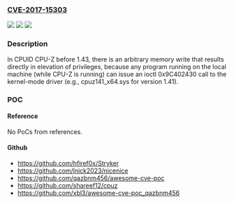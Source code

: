 ### [CVE-2017-15303](https://cve.mitre.org/cgi-bin/cvename.cgi?name=CVE-2017-15303)
![](https://img.shields.io/static/v1?label=Product&message=n%2Fa&color=blue)
![](https://img.shields.io/static/v1?label=Version&message=n%2Fa&color=blue)
![](https://img.shields.io/static/v1?label=Vulnerability&message=n%2Fa&color=brighgreen)

### Description

In CPUID CPU-Z before 1.43, there is an arbitrary memory write that results directly in elevation of privileges, because any program running on the local machine (while CPU-Z is running) can issue an ioctl 0x9C402430 call to the kernel-mode driver (e.g., cpuz141_x64.sys for version 1.41).

### POC

#### Reference
No PoCs from references.

#### Github
- https://github.com/hfiref0x/Stryker
- https://github.com/lnick2023/nicenice
- https://github.com/qazbnm456/awesome-cve-poc
- https://github.com/shareef12/cpuz
- https://github.com/xbl3/awesome-cve-poc_qazbnm456

